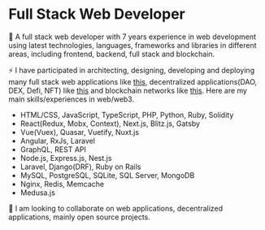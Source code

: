 # Full Stack Web Developer

🔭 A full stack web developer with 7 years experience in web development using latest technologies, languages, frameworks and libraries in different areas, including frontend, backend, full stack and blockchain.

⚡ I have participated in architecting, designing, developing and deploying many full stack web applications like [this](https://brevanhoward.com), decentralized applications(DAO, DEX, Defi, NFT) like [this](https://www.klimadao.finance) and blockchain networks like [this](https://kira.network). Here are my main skills/experiences in web/web3.

- HTML/CSS, JavaScript, TypeScript, PHP, Python, Ruby, Solidity
- React(Redux, Mobx, Context), Next.js, Blitz.js, Gatsby
- Vue(Vuex), Quasar, Vuetify, Nuxt.js
- Angular, RxJs, Laravel
- GraphQL, REST API
- Node.js, Express.js, Nest.js
- Laravel, Django(DRF), Ruby on Rails
- MySQL, PostgreSQL, SQLite, SQL Server, MongoDB
- Nginx, Redis, Memcache
- Medusa.js

👯 I am looking to collaborate on web applications, decentralized applications, mainly open source projects.
